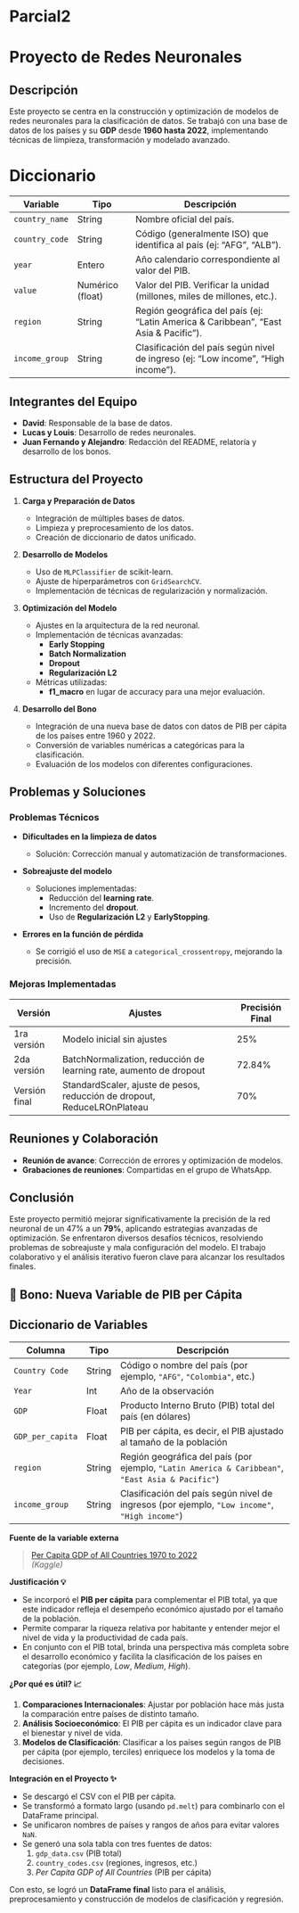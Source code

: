 # Parcial2

# Proyecto de Redes Neuronales

## Descripción
Este proyecto se centra en la construcción y optimización de modelos de redes neuronales para la clasificación de datos. Se trabajó con una base de datos de los países y su **GDP** desde **1960 hasta 2022**, implementando técnicas de limpieza, transformación y modelado avanzado.

# Diccionario
| **Variable**      | **Tipo**             | **Descripción**                                                                                 |
|-------------------|----------------------|-------------------------------------------------------------------------------------------------|
| `country_name`    | String              | Nombre oficial del país.                                                                        |
| `country_code`    | String              | Código (generalmente ISO) que identifica al país (ej: “AFG”, “ALB”).                             |
| `year`            | Entero              | Año calendario correspondiente al valor del PIB.                                                |
| `value`           | Numérico (float)    | Valor del PIB. Verificar la unidad (millones, miles de millones, etc.).                         |
| `region`          | String              | Región geográfica del país (ej: “Latin America & Caribbean”, “East Asia & Pacific”).             |
| `income_group`    | String              | Clasificación del país según nivel de ingreso (ej: “Low income”, “High income”).                |

## Integrantes del Equipo
- **David**: Responsable de la base de datos.
- **Lucas y Louis**: Desarrollo de redes neuronales.
- **Juan Fernando y Alejandro**: Redacción del README, relatoría y desarrollo de los bonos.

## Estructura del Proyecto
1. **Carga y Preparación de Datos**
   - Integración de múltiples bases de datos.
   - Limpieza y preprocesamiento de los datos.
   - Creación de diccionario de datos unificado.

2. **Desarrollo de Modelos**
   - Uso de `MLPClassifier` de scikit-learn.
   - Ajuste de hiperparámetros con `GridSearchCV`.
   - Implementación de técnicas de regularización y normalización.

3. **Optimización del Modelo**
   - Ajustes en la arquitectura de la red neuronal.
   - Implementación de técnicas avanzadas:
     - **Early Stopping**
     - **Batch Normalization**
     - **Dropout**
     - **Regularización L2**
   - Métricas utilizadas:
     - **f1_macro** en lugar de accuracy para una mejor evaluación.

4. **Desarrollo del Bono**
   - Integración de una nueva base de datos con datos de PIB per cápita de los países entre 1960 y 2022.
   - Conversión de variables numéricas a categóricas para la clasificación.
   - Evaluación de los modelos con diferentes configuraciones.

## Problemas y Soluciones
### Problemas Técnicos
- **Dificultades en la limpieza de datos**
  - Solución: Corrección manual y automatización de transformaciones.

- **Sobreajuste del modelo**
  - Soluciones implementadas:
    - Reducción del **learning rate**.
    - Incremento del **dropout**.
    - Uso de **Regularización L2** y **EarlyStopping**.

- **Errores en la función de pérdida**
  - Se corrigió el uso de `MSE` a `categorical_crossentropy`, mejorando la precisión.

### Mejoras Implementadas
| Versión | Ajustes | Precisión Final |
|---------|---------|----------------|
| 1ra versión | Modelo inicial sin ajustes | 25% |
| 2da versión | BatchNormalization, reducción de learning rate, aumento de dropout | 72.84% |
| Versión final | StandardScaler, ajuste de pesos, reducción de dropout, ReduceLROnPlateau | 70% |

## Reuniones y Colaboración
- **Reunión de avance**: Corrección de errores y optimización de modelos.
- **Grabaciones de reuniones**: Compartidas en el grupo de WhatsApp.

## Conclusión
Este proyecto permitió mejorar significativamente la precisión de la red neuronal de un 47% a un **79%**, aplicando estrategias avanzadas de optimización. Se enfrentaron diversos desafíos técnicos, resolviendo problemas de sobreajuste y mala configuración del modelo. El trabajo colaborativo y el análisis iterativo fueron clave para alcanzar los resultados finales.


## :star2: Bono: Nueva Variable de PIB per Cápita

## Diccionario de Variables

| Columna           | Tipo   | Descripción                                                                                           |
|-------------------|--------|-------------------------------------------------------------------------------------------------------|
| `Country Code`    | String | Código o nombre del país (por ejemplo, `"AFG"`, `"Colombia"`, etc.)                                   |
| `Year`            | Int    | Año de la observación                                                                                 |
| `GDP`             | Float  | Producto Interno Bruto (PIB) total del país (en dólares)                                              |
| `GDP_per_capita`  | Float  | PIB per cápita, es decir, el PIB ajustado al tamaño de la población                                   |
| `region`          | String | Región geográfica del país (por ejemplo, `"Latin America & Caribbean"`, `"East Asia & Pacific"`)      |
| `income_group`    | String | Clasificación del país según nivel de ingresos (por ejemplo, `"Low income"`, `"High income"`)         |


**Fuente de la variable externa**  
> [Per Capita GDP of All Countries 1970 to 2022](https://www.kaggle.com/datasets/dataanalyst001/per-capita-gdp-of-all-countries-1970-to-2022/data)  
> *(Kaggle)*

**Justificación :bulb:**  
- Se incorporó el **PIB per cápita** para complementar el PIB total, ya que este indicador refleja el desempeño económico ajustado por el tamaño de la población.  
- Permite comparar la riqueza relativa por habitante y entender mejor el nivel de vida y la productividad de cada país.  
- En conjunto con el PIB total, brinda una perspectiva más completa sobre el desarrollo económico y facilita la clasificación de los países en categorías (por ejemplo, *Low*, *Medium*, *High*).

**¿Por qué es útil? :chart_with_upwards_trend:**  
1. **Comparaciones Internacionales**: Ajustar por población hace más justa la comparación entre países de distinto tamaño.  
2. **Análisis Socioeconómico**: El PIB per cápita es un indicador clave para el bienestar y nivel de vida.  
3. **Modelos de Clasificación**: Clasificar a los países según rangos de PIB per cápita (por ejemplo, terciles) enriquece los modelos y la toma de decisiones.

**Integración en el Proyecto :sparkles:**  
- Se descargó el CSV con el PIB per cápita.  
- Se transformó a formato largo (usando `pd.melt`) para combinarlo con el DataFrame principal.  
- Se unificaron nombres de países y rangos de años para evitar valores `NaN`.  
- Se generó una sola tabla con tres fuentes de datos:  
  1. `gdp_data.csv` (PIB total)  
  2. `country_codes.csv` (regiones, ingresos, etc.)  
  3. *Per Capita GDP of All Countries* (PIB per cápita)  

Con esto, se logró un **DataFrame final** listo para el análisis, preprocesamiento y construcción de modelos de clasificación y regresión.


 
